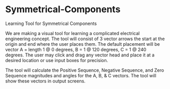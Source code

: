 # Symmetrical-Components
Learning Tool for Symmetrical Components

We are making a visual tool for learning a complicated electrical engineering concept.
The tool will consist of 3 vector arrows the start at the origin and end where the user places them.
The default placement will be vector A = length 1 @ 0 degrees, B = 1 @ 120 degrees, C = 1 @ 240 degrees.
The user may click and drag any vector head and place it at a desired location or use input boxes for precision.

The tool will calculate the Positive Sequence, Negative Sequence, and Zero Sequence magnitudes and angles for the A, B, & C vectors.
The tool will show these vectors in output screens.
